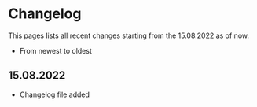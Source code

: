 # Changelog

This pages lists all recent changes starting from the 15.08.2022 as of now.

* From newest to oldest

## 15.08.2022
- Changelog file added
